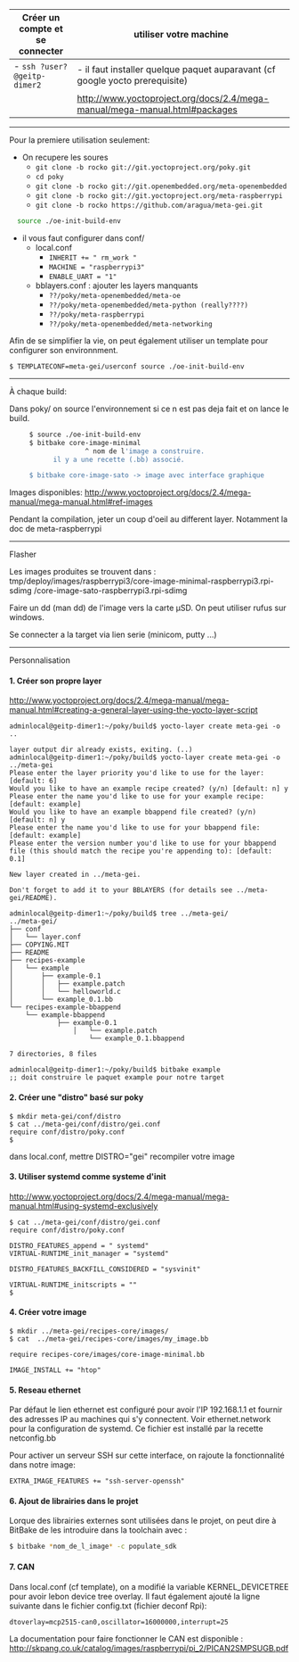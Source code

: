 | Créer un compte et se connecter |                  utiliser votre machine                                        |
|---------------------------------|--------------------------------------------------------------------------------|
|- `ssh ?user?@geitp-dimer2`        |  - il faut installer quelque paquet auparavant (cf google yocto prerequisite)  |
|                                 |     http://www.yoctoproject.org/docs/2.4/mega-manual/mega-manual.html#packages |

---------------------------------------
Pour la premiere utilisation seulement:

- On recupere les soures
  * `git clone -b rocko git://git.yoctoproject.org/poky.git`
  * `cd poky`
  * `git clone -b rocko git://git.openembedded.org/meta-openembedded`
  * `git clone -b rocko git://git.yoctoproject.org/meta-raspberrypi`
  * `git clone -b rocko https://github.com/aragua/meta-gei.git`

```bash
  source ./oe-init-build-env
```

- il vous faut configurer dans conf/
  - local.conf
	- `INHERIT += " rm_work "`
	- `MACHINE = "raspberrypi3"`
	- `ENABLE_UART = "1"`
  - bblayers.conf : ajouter les layers manquants
	- `??/poky/meta-openembedded/meta-oe`
	- `??/poky/meta-openembedded/meta-python (really????)`
	- `??/poky/meta-raspberrypi`
	- `??/poky/meta-openembedded/meta-networking`

Afin de se simplifier la vie, on peut également utiliser un template pour configurer son environnment.

```
$ TEMPLATECONF=meta-gei/userconf source ./oe-init-build-env
```

---------------
À chaque build:

Dans poky/ on source l'environnement si ce n est pas deja fait et on lance le build.
```bash
     $ source ./oe-init-build-env
     $ bitbake core-image-minimal
                   ^ nom de l'image a construire.
		   il y a une recette (.bb) associé.

     $ bitbake core-image-sato -> image avec interface graphique
```
Images disponibles:
http://www.yoctoproject.org/docs/2.4/mega-manual/mega-manual.html#ref-images

Pendant la compilation, jeter un coup d'oeil au different layer.
Notamment la doc de meta-raspberrypi

-------
Flasher

Les images produites se trouvent dans :
    tmp/deploy/images/raspberrypi3/core-image-minimal-raspberrypi3.rpi-sdimg
	                              /core-image-sato-raspberrypi3.rpi-sdimg

Faire un dd (man dd) de l'image vers la carte µSD. On peut utiliser rufus sur windows.

Se connecter a la target via lien serie (minicom, putty ...)

----------------
Personnalisation

#### 1. Créer son propre layer

http://www.yoctoproject.org/docs/2.4/mega-manual/mega-manual.html#creating-a-general-layer-using-the-yocto-layer-script

```
adminlocal@geitp-dimer1:~/poky/build$ yocto-layer create meta-gei -o ..

layer output dir already exists, exiting. (..)
adminlocal@geitp-dimer1:~/poky/build$ yocto-layer create meta-gei -o ../meta-gei
Please enter the layer priority you'd like to use for the layer: [default: 6]
Would you like to have an example recipe created? (y/n) [default: n] y
Please enter the name you'd like to use for your example recipe: [default: example]
Would you like to have an example bbappend file created? (y/n) [default: n] y
Please enter the name you'd like to use for your bbappend file: [default: example]
Please enter the version number you'd like to use for your bbappend file (this should match the recipe you're appending to): [default: 0.1]

New layer created in ../meta-gei.

Don't forget to add it to your BBLAYERS (for details see ../meta-gei/README).

adminlocal@geitp-dimer1:~/poky/build$ tree ../meta-gei/
../meta-gei/
├── conf
│   └── layer.conf
├── COPYING.MIT
├── README
├── recipes-example
│   └── example
│       ├── example-0.1
│       │   ├── example.patch
│       │   └── helloworld.c
│       └── example_0.1.bb
└── recipes-example-bbappend
    └── example-bbappend
            ├── example-0.1
	            │   └── example.patch
		            └── example_0.1.bbappend

7 directories, 8 files

adminlocal@geitp-dimer1:~/poky/build$ bitbake example
;; doit construire le paquet example pour notre target
```

#### 2. Créer une "distro" basé sur poky
```
$ mkdir meta-gei/conf/distro
$ cat ../meta-gei/conf/distro/gei.conf
require conf/distro/poky.conf
$
```

dans local.conf, mettre DISTRO="gei"
recompiler votre image

#### 3. Utiliser systemd comme systeme d'init

http://www.yoctoproject.org/docs/2.4/mega-manual/mega-manual.html#using-systemd-exclusively

```
$ cat ../meta-gei/conf/distro/gei.conf
require conf/distro/poky.conf

DISTRO_FEATURES_append = " systemd"
VIRTUAL-RUNTIME_init_manager = "systemd"

DISTRO_FEATURES_BACKFILL_CONSIDERED = "sysvinit"

VIRTUAL-RUNTIME_initscripts = ""
$
```

#### 4. Créer votre image

```
$ mkdir ../meta-gei/recipes-core/images/
$ cat  ../meta-gei/recipes-core/images/my_image.bb

require recipes-core/images/core-image-minimal.bb

IMAGE_INSTALL += "htop"
```

#### 5. Reseau ethernet

Par défaut le lien ethernet est configuré pour avoir l'IP 192.168.1.1 et fournir des adresses IP au machines qui s'y connectent.
Voir ethernet.network pour la configuration de systemd. Ce fichier est installé par la recette netconfig.bb

Pour activer un serveur SSH sur cette interface, on rajoute la fonctionnalité dans notre image:
```
EXTRA_IMAGE_FEATURES += "ssh-server-openssh"
```

#### 6. Ajout de librairies dans le projet

Lorque des librairies externes sont utilisées dans le projet, on peut dire à BitBake de les introduire dans la toolchain avec : 
```bash
$ bitbake *nom_de_l_image* -c populate_sdk
``` 

#### 7. CAN

Dans local.conf (cf template), on a modifié la variable KERNEL_DEVICETREE pour avoir lebon device tree overlay.
Il faut également ajouté la ligne suivante dans le fichier config.txt (fichier deconf Rpi):

```
dtoverlay=mcp2515-can0,oscillator=16000000,interrupt=25
```

La documentation pour faire fonctionner le CAN est disponible : http://skpang.co.uk/catalog/images/raspberrypi/pi_2/PICAN2SMPSUGB.pdf
